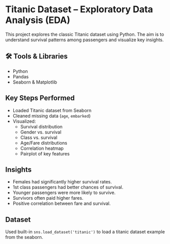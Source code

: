 #  Titanic Dataset – Exploratory Data Analysis (EDA)

This project explores the classic Titanic dataset using Python. The aim is to understand survival patterns among passengers and visualize key insights.

## 🛠 Tools & Libraries
- Python
- Pandas
- Seaborn & Matplotlib

##  Key Steps Performed
- Loaded Titanic dataset from Seaborn
- Cleaned missing data (`age`, `embarked`)
- Visualized:
  - Survival distribution
  - Gender vs. survival
  - Class vs. survival
  - Age/Fare distributions
  - Correlation heatmap
  - Pairplot of key features

##  Insights
-  Females had significantly higher survival rates.
-  1st class passengers had better chances of survival.
-  Younger passengers were more likely to survive.
-  Survivors often paid higher fares.
-  Positive correlation between fare and survival.

##  Dataset
Used built-in `sns.load_dataset('titanic')` to load a titanic dataset example from the seaborn.
